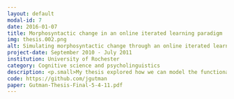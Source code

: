 ```yaml
---
layout: default
modal-id: 7
date: 2016-01-07
title: Morphosyntactic change in an online iterated learning paradigm
img: thesis.002.png
alt: Simulating morphosyntactic change through an online iterated learning paradigm
project-date: September 2010 - July 2011
institution: University of Rochester
category: Cognitive science and psycholinguistics
description: <p.small>My thesis explored how we can model the functional constraints and cognitive biases that successive cohorts of learners impose on their linguistic input in order to make the language system more functionally communicative (i.e. language needs to be expressive, compositional, parsimonious, and learnable). </p> <p.small>Using a Flash web applet shown to MTurk workers, learners engaged in an educational game to learn the vocabulary and grammar of an artificial language. Learners were tasked with producing utterances in the artificial language that would be subsequently provided to the following learning cohort as linguistic input. We looked at gradual changes in the morphosyntactic structure from the first to the last generation of each linguistic diffusion chain to determine if the cumulative changes imposed by learners demonstrated a tendency to reduce conditional entropy (i.e. unpredictable/context-independent variation), particularly in the word order and agent/theme case-marking system.</p> <p.small>The key research question here was&#58; do learners mutate their input in a manner that is consistent with a bias towards systematicity? Preliminary analyses suggested a bias towards reducing or eliminating unsystematic variation in linguistic structure not predictable from context. This experiment served as a proof-of-concept for the implementation of iterated artificial learning experiments in an online setting.</p> <p.small>Code for this project was primarily written in Python. Audacity sound editing software, Poser video rendering and animation, and Amazon's Mechanical Turk were used to support the content creation and task automation used in the experiments.</p>
code: https://github.com/jgutman
paper: Gutman-Thesis-Final-5-4-11.pdf
---
```

